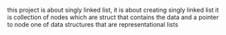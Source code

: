 this project is about singly linked list,
it is about creating singly linked list
it is collection of nodes which are struct that contains the data and a pointer to node
one of data structures that are representational lists
